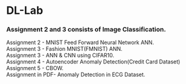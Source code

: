 # DL-Lab
<h3>Assignment 2 and 3 consists of Image Classification.</h3>
Assignment 2 - MNIST Feed Forward Neural Network ANN.<br>
Assignment 3 - Fashion MNIST(FMNIST) ANN.<br>
Assignment 3 - ANN & CNN using CIFAR10.<br>
Assignment 4 - Autoencoder Anomaly Detection(Credit Card Dataset)<br>
Assignment 5 - CBOW.<br>
Assignment in PDF- Anomaly Detection in ECG Dataset.<br>
